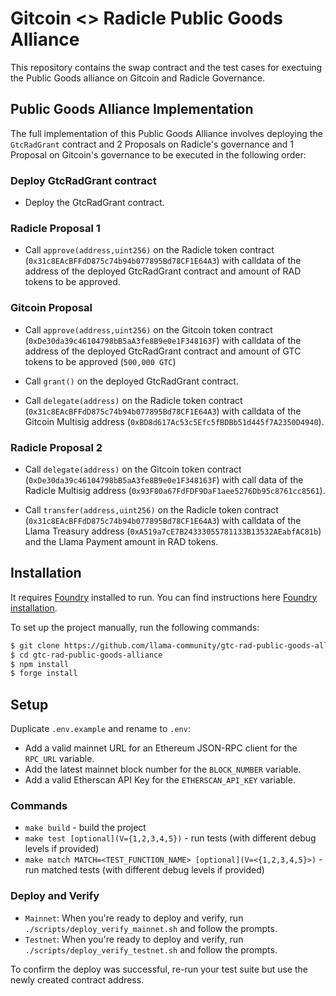 # Gitcoin <> Radicle Public Goods Alliance

This repository contains the swap contract and the test cases for exectuing the Public Goods alliance on Gitcoin and Radicle Governance.

## Public Goods Alliance Implementation

The full implementation of this Public Goods Alliance involves deploying the `GtcRadGrant` contract and 2 Proposals on Radicle's governance and 1 Proposal on Gitcoin's governance to be executed in the following order:

### Deploy GtcRadGrant contract

- Deploy the GtcRadGrant contract.

### Radicle Proposal 1

- Call `approve(address,uint256)` on the Radicle token contract (`0x31c8EAcBFFdD875c74b94b077895Bd78CF1E64A3`) with calldata of the address of the deployed GtcRadGrant contract and amount of RAD tokens to be approved.

### Gitcoin Proposal

- Call `approve(address,uint256)` on the Gitcoin token contract (`0xDe30da39c46104798bB5aA3fe8B9e0e1F348163F`) with calldata of the address of the deployed GtcRadGrant contract and amount of GTC tokens to be approved (`500,000 GTC`)

- Call `grant()` on the deployed GtcRadGrant contract.

- Call `delegate(address)` on the Radicle token contract (`0x31c8EAcBFFdD875c74b94b077895Bd78CF1E64A3`) with calldata of the Gitcoin Multisig address (`0xBD8d617Ac53c5Efc5fBDBb51d445f7A2350D4940`).

### Radicle Proposal 2

- Call `delegate(address)` on the Gitcoin token contract (`0xDe30da39c46104798bB5aA3fe8B9e0e1F348163F`) with call data of the Radicle Multisig address (`0x93F80a67FdFDF9DaF1aee5276Db95c8761cc8561`).

- Call `transfer(address,uint256)` on the Radicle token contract (`0x31c8EAcBFFdD875c74b94b077895Bd78CF1E64A3`) with calldata of the Llama Treasury address (`0xA519a7cE7B24333055781133B13532AEabfAC81b`) and the Llama Payment amount in RAD tokens.

## Installation

It requires [Foundry](https://github.com/gakonst/foundry) installed to run. You can find instructions here [Foundry installation](https://github.com/gakonst/foundry#installation).

To set up the project manually, run the following commands:

```sh
$ git clone https://github.com/llama-community/gtc-rad-public-goods-alliance.git
$ cd gtc-rad-public-goods-alliance
$ npm install
$ forge install
```

## Setup

Duplicate `.env.example` and rename to `.env`:

- Add a valid mainnet URL for an Ethereum JSON-RPC client for the `RPC_URL` variable.
- Add the latest mainnet block number for the `BLOCK_NUMBER` variable.
- Add a valid Etherscan API Key for the `ETHERSCAN_API_KEY` variable.

### Commands

- `make build` - build the project
- `make test [optional](V={1,2,3,4,5})` - run tests (with different debug levels if provided)
- `make match MATCH=<TEST_FUNCTION_NAME> [optional](V=<{1,2,3,4,5}>)` - run matched tests (with different debug levels if provided)

### Deploy and Verify

- `Mainnet`: When you're ready to deploy and verify, run `./scripts/deploy_verify_mainnet.sh` and follow the prompts.
- `Testnet`: When you're ready to deploy and verify, run `./scripts/deploy_verify_testnet.sh` and follow the prompts.

To confirm the deploy was successful, re-run your test suite but use the newly created contract address.
